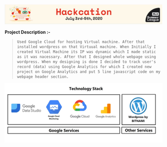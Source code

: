 ![image](https://github.com/sanket9006/Hackcation---MLH/blob/master/Hackation.JPG)

                      
**Project Description :-**
 
>     Used Google Cloud for hosting Virtual machine. After that installed wordpress on that Virtuual machine. When Initially I created Virtual Machine its IP was dynamic which I made static as it was nacessary. After that I designed whole webpage using wordpress. When my designing is done I decided to track user's record (data) using Google Analytics for which I created new project on Google Analytics and put 5 line javascript code on my webpage header section.


![image](https://github.com/sanket9006/Hackcation---MLH/blob/master/1_bf8nI--JYvVpGY5_MLoXJw%20-%20Copy.jpeg)
